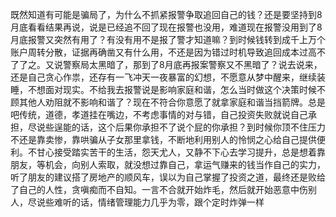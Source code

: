 
既然知道有可能是骗局了，为什么不抓紧报警争取追回自己的钱？还是要坚持到8月底看看结果再说，说是已经追不回了现在报警也没用，难道现在报警没用到了8月底报警又突然有用了？有没有用不是报了警才知道嘛？到时候钱转到成千上万个账户周转分散，证据再确凿又有什么用，不还是因为错过时机导致追回成本过高不了了之。又说警察局太黑暗了，那到了8月底再报案警察又不黑暗了？说去说来，还是自己贪心作祟，还存有一飞冲天一夜暴富的幻想，不愿意从梦中醒来，继续装睡，不想面对现实。不给我去报警说是影响家庭和谐，怎么当时做这个决策时候不顾其他人劝阻就不影响和谐了？现在不符合你意愿了就拿家庭和谐当挡箭牌。总是吧传统，道德，孝道挂在嘴边，不考虑事情的对与错，自己投资失败就说自己承担，尽说些逞能的话，这个后果你承担不了说个屁的你承担？到时候你顶不住压力不还是靠卖惨，靠哄骗从子女那里拿钱，不断地利用别人的怜悯之心给自己提供便利。不甘心接受踏实苦干的生活，怨天尤人，又静不下心去学习提升，总是想着靠朋友，等机会，向别人索取，就没想过靠自己，拿运气赚来的钱当作自己的实力，听了朋友的建议搭了房地产的顺风车，误以为自己掌握了投资之道，最终还是败给了自己的人性，贪嗔痴而不自知。一言不合就开始炸毛，然后就开始恶意中伤别人，尽说些难听的话，情绪管理能力几乎为零，跟个定时炸弹一样